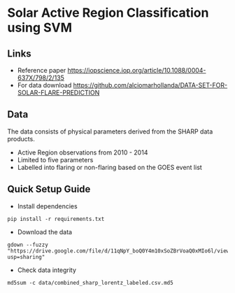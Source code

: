 # Solar Active Region Classification using SVM

## Links

* Reference paper https://iopscience.iop.org/article/10.1088/0004-637X/798/2/135
* For data download https://github.com/alciomarhollanda/DATA-SET-FOR-SOLAR-FLARE-PREDICTION

## Data
The data consists of physical parameters derived from the SHARP data products.
* Active Region observations from 2010 - 2014
* Limited to five parameters
* Labelled into flaring or non-flaring based on the GOES event list

## Quick Setup Guide

* Install dependencies
```
pip install -r requirements.txt
```

* Download the data
```
gdown --fuzzy "https://drive.google.com/file/d/11qNpY_boQ0Y4m10xSoZBrVoaQ0xMIo6l/view?usp=sharing"
```
* Check data integrity
```
md5sum -c data/combined_sharp_lorentz_labeled.csv.md5
```
